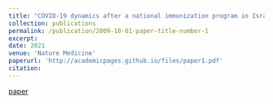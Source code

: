```yaml
---
title: "COVID-19 dynamics after a national immunization program in Israel"
collection: publications
permalink: /publication/2009-10-01-paper-title-number-1
excerpt: 
date: 2021
venue: 'Nature Medicine'
paperurl: 'http://academicpages.github.io/files/paper1.pdf'
citation: 
---
```


[paper](https://www.nature.com/articles/s41591-021-01337-2)

